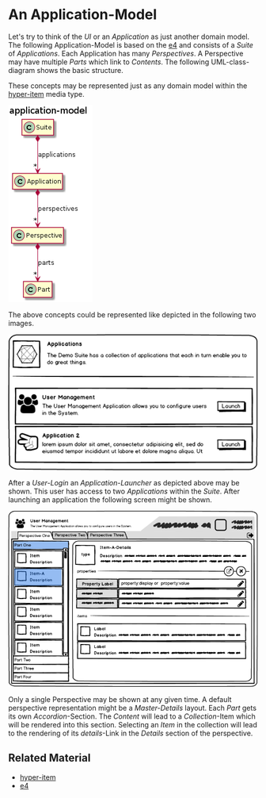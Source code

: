 # An Application-Model

Let's try to think of the *UI* or an *Application* as just another domain model. The following Application-Model is based on the [e4](http://help.eclipse.org/neon/index.jsp?topic=%2Forg.eclipse.platform.doc.isv%2Freference%2Fapi%2Forg%2Feclipse%2Fe4%2Fui%2Fmodel%2Fapplication%2Fpackage-summary.html) and consists of a *Suite* of *Applications*. Each Application has many *Perspectives*. A Perspective may have multiple *Parts* which link to *Contents*. The following UML-class-diagram shows the basic structure.

These concepts may be represented just as any domain model within the [hyper-item](README.md) media type. 

![application-model](img/application-model.png)

The above concepts could be represented like depicted in the following two images.

![application](img/Launcher.png)

After a *User-Login* an *Application-Launcher* as depicted above may be shown. This user has access to two *Applications* within the *Suite*. After launching an application the following screen might be shown.

![application](img/Application.png)

Only a single Perspective may be shown at any given time. A default perspective representation might be a *Master-Details* layout. Each *Part* gets its own *Accordion*-Section. The *Content* will lead to a *Collection*-Item which will be rendered into this section. Selecting an *Item* in the collection will lead to the rendering of its *details*-Link in the *Details* section of the perspective. 

## Related Material

- [hyper-item](README.md)
- [e4](http://help.eclipse.org/neon/index.jsp?topic=%2Forg.eclipse.platform.doc.isv%2Freference%2Fapi%2Forg%2Feclipse%2Fe4%2Fui%2Fmodel%2Fapplication%2Fpackage-summary.html)